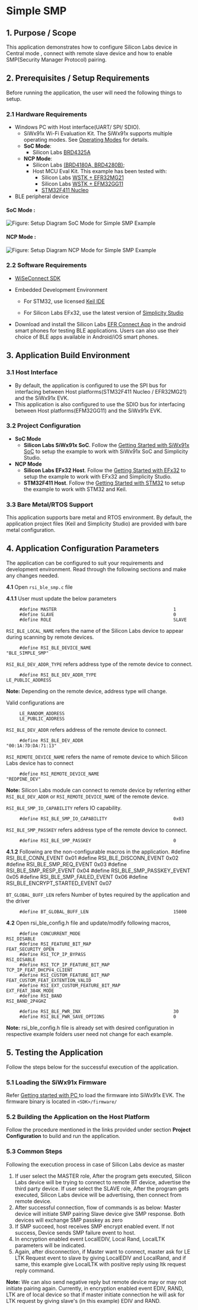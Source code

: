 # Simple SMP

## 1. Purpose / Scope

This application demonstrates how to configure Silicon Labs device in Central mode , connect with remote slave device and how to enable SMP(Security Manager Protocol) pairing.

## 2. Prerequisites / Setup Requirements

Before running the application, the user will need the following things to setup.

### 2.1 Hardware Requirements

- Windows PC with Host interface(UART/ SPI/ SDIO).
   - SiWx91x Wi-Fi Evaluation Kit. The SiWx91x supports multiple operating modes. See [Operating Modes]() for details.
  - **SoC Mode**: 
      - Silicon Labs [BRD4325A](https://www.silabs.com/)
  - **NCP Mode**:
      - Silicon Labs [(BRD4180A, BRD4280B)](https://www.silabs.com/);
      - Host MCU Eval Kit. This example has been tested with:
        - Silicon Labs [WSTK + EFR32MG21](https://www.silabs.com/development-tools/wireless/efr32xg21-bluetooth-starter-kit)
        - Silicon Labs [WSTK + EFM32GG11](https://www.silabs.com/development-tools/mcu/32-bit/efm32gg11-starter-kit)
        - [STM32F411 Nucleo](https://st.com/)  
- BLE peripheral device

#### SoC Mode : 

![Figure: Setup Diagram SoC Mode for Simple SMP Example](resources/readme/simplesmpsoc.png)
  
#### NCP Mode :  

![Figure: Setup Diagram NCP Mode for Simple SMP Example](resources/readme/simplesmpncp.png)	

   			
### 2.2 Software Requirements

- [WiSeConnect SDK](https://github.com/SiliconLabs/wiseconnect-wifi-bt-sdk/)
    
- Embedded Development Environment

   - For STM32, use licensed [Keil IDE](https://www.keil.com/demo/eval/arm.htm)

   - For Silicon Labs EFx32, use the latest version of [Simplicity Studio](https://www.silabs.com/developers/simplicity-studio)
   
- Download and install the Silicon Labs [EFR Connect App](https://www.silabs.com/developers/efr-connect-mobile-app) in the android smart phones for testing BLE applications. Users can also use their choice of BLE apps available in Android/iOS smart phones.

## 3. Application Build Environment

### 3.1 Host Interface

* By default, the application is configured to use the SPI bus for interfacing between Host platforms(STM32F411 Nucleo / EFR32MG21) and the SiWx91x EVK.
* This application is also configured to use the SDIO bus for interfacing between Host platforms(EFM32GG11) and the SiWx91x EVK.

### 3.2 Project Configuration

- **SoC Mode**
  - **Silicon Labs SiWx91x SoC**. Follow the [Getting Started with SiWx91x SoC](https://docs.silabs.com/) to setup the example to work with SiWx91x SoC and Simplicity Studio.
- **NCP Mode**
  - **Silicon Labs EFx32 Host**. Follow the [Getting Started with EFx32](https://docs.silabs.com/rs9116-wiseconnect/latest/wifibt-wc-getting-started-with-efx32/) to setup the example to work with EFx32 and Simplicity Studio.
  - **STM32F411 Host**. Follow the [Getting Started with STM32](https://docs.silabs.com/rs9116-wiseconnect/latest/wifibt-wc-getting-started-with-stm32/) to setup the example to work with STM32 and Keil.
	
### 3.3 Bare Metal/RTOS Support

This application supports bare metal and RTOS environment. By default, the application project files (Keil and Simplicity Studio) are provided with bare metal configuration. 

## 4. Application Configuration Parameters

The application can be configured to suit your requirements and development environment. Read through the following sections and make any changes needed.

**4.1** Open `rsi_ble_smp.c` file

**4.1.1** User must update the below parameters 

         #define MASTER                                            1
         #define SLAVE                                             0
         #define ROLE                                              SLAVE

`RSI_BLE_LOCAL_NAME` refers the name of the Silicon Labs device to appear during scanning by remote devices.

         #define RSI_BLE_DEVICE_NAME                              "BLE_SIMPLE_SMP"

`RSI_BLE_DEV_ADDR_TYPE` refers address type of the remote device to connect.

         #define RSI_BLE_DEV_ADDR_TYPE                             LE_PUBLIC_ADDRESS

**Note:** Depending on the remote device, address type will change.

Valid configurations are

         LE_RANDOM_ADDRESS
         LE_PUBLIC_ADDRESS
`RSI_BLE_DEV_ADDR` refers address of the remote device to connect.

         #define RSI_BLE_DEV_ADDR                                  "00:1A:7D:DA:71:13" 

`RSI_REMOTE_DEVICE_NAME` refers the name of remote device to which Silicon Labs device has to connect

         #define RSI_REMOTE_DEVICE_NAME                            "REDPINE_DEV"

**Note:** Silicon Labs module can connect to remote device by referring either `RSI_BLE_DEV_ADDR` or `RSI_REMOTE_DEVICE_NAME` of the remote device.

`RSI_BLE_SMP_IO_CAPABILITY` refers IO capability.

         #define RSI_BLE_SMP_IO_CAPABILITY                         0x03
`RSI_BLE_SMP_PASSKEY` refers address type of the remote device to connect.

         #define RSI_BLE_SMP_PASSKEY                               0

**4.1.2** Following are the non-configurable macros in the application.
         #define RSI_BLE_CONN_EVENT                                0x01
         #define RSI_BLE_DISCONN_EVENT                             0x02
         #define RSI_BLE_SMP_REQ_EVENT                             0x03
         #define RSI_BLE_SMP_RESP_EVENT                            0x04
         #define RSI_BLE_SMP_PASSKEY_EVENT                         0x05
         #define RSI_BLE_SMP_FAILED_EVENT                          0x06
         #define RSI_BLE_ENCRYPT_STARTED_EVENT                     0x07

`BT_GLOBAL_BUFF_LEN` refers Number of bytes required by the application and the driver

         #define BT_GLOBAL_BUFF_LEN                                15000

**4.2**	Open rsi_ble_config.h file and update/modify following macros,

         #define CONCURRENT_MODE                                   RSI_DISABLE
         #define RSI_FEATURE_BIT_MAP                               FEAT_SECURITY_OPEN
         #define RSI_TCP_IP_BYPASS                                 RSI_DISABLE
         #define RSI_TCP_IP_FEATURE_BIT_MAP                        TCP_IP_FEAT_DHCPV4_CLIENT 
         #define RSI_CUSTOM_FEATURE_BIT_MAP                        FEAT_CUSTOM_FEAT_EXTENTION_VALID
         #define RSI_EXT_CUSTOM_FEATURE_BIT_MAP                    EXT_FEAT_384K_MODE
         #define RSI_BAND                                          RSI_BAND_2P4GHZ

         #define RSI_BLE_PWR_INX                                   30
         #define RSI_BLE_PWR_SAVE_OPTIONS                          0

**Note:** rsi_ble_config.h file is already set with desired configuration in respective example folders user need not change for each example.

## 5. Testing the Application

Follow the steps below for the successful execution of the application.

### 5.1 Loading the SiWx91x Firmware

Refer [Getting started with PC ](https://docs.silabs.com/rs9116/latest/wiseconnect-getting-started) to load the firmware into SiWx91x EVK. The firmware binary is located in `<SDK>/firmware/`

### 5.2 Building the Application on the Host Platform

Follow the procedure mentioned in the links provided under section **Project Configuration** to build and run the application. 

### 5.3 Common Steps

Following the execution process in case of Silicon Labs device as master
1. If user select the MASTER role, After the program gets executed, Silicon Labs device will be trying to connect to remote BT device, advertise the third party device.
If user select the SLAVE role, After the program gets executed, Silicon Labs device will be advertising, then connect from remote device.
2. After successful connection, flow of commands is as below:
Master device will initiate SMP pairing
Slave device give SMP response.
Both devices will exchange SMP passkey as zero
3. If SMP succeed, host receives SMP encrypt enabled event. If not success, Device sends SMP failure event to host.
4. In encryption enabled event LocalEDIV, Local Rand, LocalLTK parameters will be indicated.
5. Again, after disconnection, if Master want to connect, master ask for LE LTK Request event to slave by giving LocalEDIV and LocalRand, and if same, this example give LocalLTK with positive reply using ltk request reply command.

**Note:**
We can also send negative reply but remote device may or may not initiate pairing again.
Currently, in encryption enabled event EDIV, RAND, LTK are of local device so that if master initiate connection he will ask for LTK request by giving slave's (in this example) EDIV and RAND.



